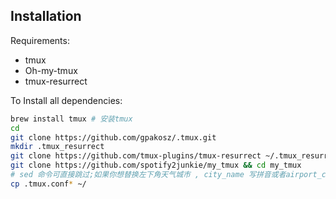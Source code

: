 ## Installation

Requirements:

- tmux 
- Oh-my-tmux
- tmux-resurrect 

To Install all dependencies:

```bash
brew install tmux # 安装tmux 
cd
git clone https://github.com/gpakosz/.tmux.git
mkdir .tmux_resurrect
git clone https://github.com/tmux-plugins/tmux-resurrect ~/.tmux_resurrect
git clone https://github.com/spotify2junkie/my_tmux && cd my_tmux
# sed 命令可直接跳过;如果你想替换左下角天气城市 , city_name 写拼音或者airport_code
cp .tmux.conf* ~/
```


